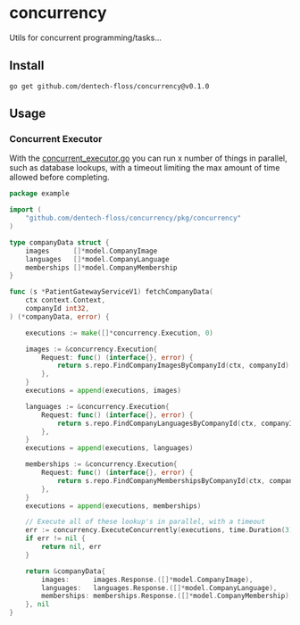 # concurrency

Utils for concurrent programming/tasks...

## Install

```
go get github.com/dentech-floss/concurrency@v0.1.0
```

## Usage

### Concurrent Executor

With the [concurrent_executor.go](https://github.com/dentech-floss/concurrency/blob/main/pkg/concurrency/concurrent_executor.go) you can run x number of things in parallel, such as database lookups, with a timeout limiting the max amount of time allowed before completing. 

```go
package example

import (
    "github.com/dentech-floss/concurrency/pkg/concurrency"
)

type companyData struct {
    images      []*model.CompanyImage
    languages   []*model.CompanyLanguage
    memberships []*model.CompanyMembership
}

func (s *PatientGatewayServiceV1) fetchCompanyData(
    ctx context.Context,
    companyId int32,
) (*companyData, error) {

    executions := make([]*concurrency.Execution, 0)

    images := &concurrency.Execution{
        Request: func() (interface{}, error) {
            return s.repo.FindCompanyImagesByCompanyId(ctx, companyId)
        },
    }
    executions = append(executions, images)

    languages := &concurrency.Execution{
        Request: func() (interface{}, error) {
            return s.repo.FindCompanyLanguagesByCompanyId(ctx, companyId)
        },
    }
    executions = append(executions, languages)

    memberships := &concurrency.Execution{
        Request: func() (interface{}, error) {
            return s.repo.FindCompanyMembershipsByCompanyId(ctx, companyId)
        },
    }
    executions = append(executions, memberships)

    // Execute all of these lookup's in parallel, with a timeout
    err := concurrency.ExecuteConcurrently(executions, time.Duration(3)*time.Second)
    if err != nil {
        return nil, err
    }

    return &companyData{
        images:      images.Response.([]*model.CompanyImage),
        languages:   languages.Response.([]*model.CompanyLanguage),
        memberships: memberships.Response.([]*model.CompanyMembership),
    }, nil
}
```